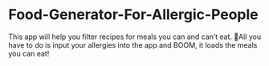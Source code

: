 # Food-Generator-For-Allergic-People
This app will help you filter recipes for meals you can and can’t eat. All you have to do is input your allergies into the app and BOOM, it loads the meals you can eat!
